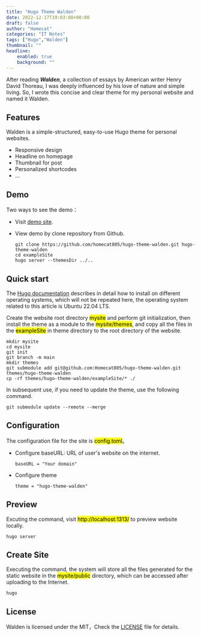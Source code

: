```yaml
---
title: "Hugo Theme Walden"
date: 2022-12-17T19:03:08+08:00
draft: false
author: "Homecat"
categories: "IT Notes"
tags: ["Hugo","Walden"]
thumbnail: ""
headline: 
    enabled: true
    background: ""
---
```


After reading <i><b>Walden</b></i>, a collection of essays by American writer Henry David Thoreau, I was deeply influenced by his love of nature and simple living. So, I wrote this concise and clear theme for my personal website and named it Walden.

<!--more-->

## Features

Walden is a simple-structured, easy-to-use Hugo theme for personal websites.

- Responsive design
- Headline on homepage
- Thumbnail for post
- Personalized shortcodes
- ...

## Demo

Two ways to see the demo：

- Visit [demo site](https://genway.com.cn/hugo-theme-walden-demo/).
- View demo by clone repository from Github.

    ```
    git clone https://github.com/homecat805/hugo-theme-walden.git hugo-theme-walden
    cd exampleSite
    hugo server --themesDir ../..
    ```

## Quick start

The [Hugo documentation](https://gohugo.io/installation/) describes in detail how to install on different operating systems, which will not be repeated here, the operating system related to this article is Ubuntu 22.04 LTS.

Create the website root directory <mark>mysite</mark> and perform git initialization, then install the theme as a module to the <mark>mysite/themes</mark>, and copy all the files in the <mark>exampleSite</mark> in theme directory to the root directory of the website.

```
mkdir mysite
cd mysite
git init
git branch -m main
mkdir themes
git submodule add git@github.com:Homecat805/hugo-theme-walden.git themes/hugo-theme-walden
cp -rf themes/hugo-theme-walden/exampleSite/* ./
```

In subsequent use, if you need to update the theme, use the following command.

```
git submodule update --remote --merge
```

## Configuration 

The configuration file for the site is <mark>config.toml</mark>。

- Configure baseURL: URL of user's website on the internet.

    ```
    baseURL = "Your domain"
    ```

- Configure theme

    ```
    theme = "hugo-theme-walden"
    ```

## Preview

Excuting the command, visit <mark>http://localhost:1313/</mark> to preview website locally.

```
hugo server
```

## Create Site

Executing the command, the system will store all the files generated for the static website in the <mark>mysite/public</mark> directory, which can be accessed after uploading to the Internet.

```
hugo
```

## License

Walden is licensed under the MIT，Check the  [LICENSE](https://github.com/homecat805/hugo-theme-walden/blob/master/LICENSE) file for details.
